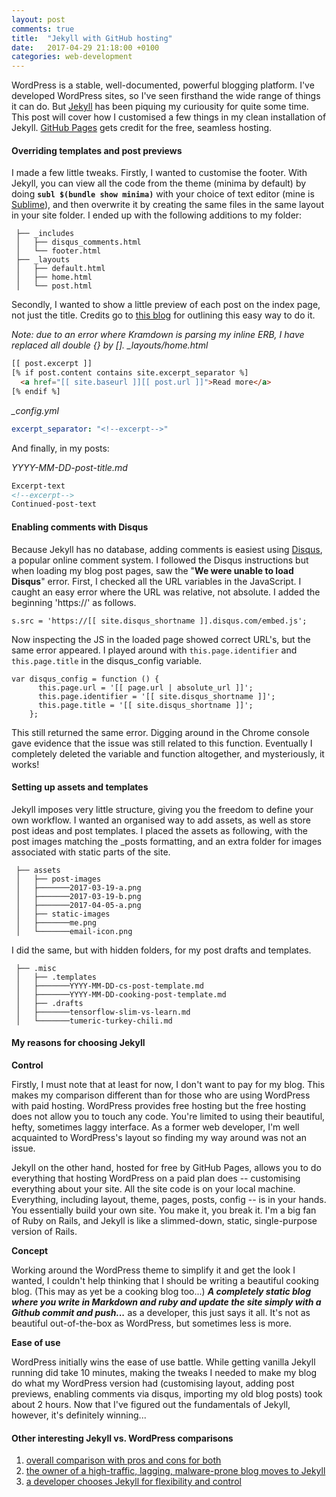 ```yaml
---
layout: post
comments: true
title:  "Jekyll with GitHub hosting"
date:   2017-04-29 21:18:00 +0100
categories: web-development
---
```


WordPress is a stable, well-documented, powerful blogging platform. I've developed WordPress sites, so I've seen firsthand the wide range of things it can do. But [Jekyll](https://jekyllrb.com) has been piquing my curiousity for quite some time. This post will cover how I customised a few things in my clean installation of Jekyll. [GitHub Pages](https://pages.github.com) gets credit for the free, seamless hosting.

<!--excerpt-->

<h4>Overriding templates and post previews</h4>

I made a few little tweaks. Firstly, I wanted to customise the footer. With Jekyll, you can view all the code from the theme (minima by default) by doing **```subl $(bundle show minima)```** with your choice of text editor (mine is [Sublime](https://www.sublimetext.com/3)), and then overwrite it by creating the same files in the same layout in your site folder. I ended up with the following additions to my folder&#58;

```
 ├── _includes
 │   ├── disqus_comments.html
 │   └── footer.html
 ├── _layouts
 │   ├── default.html
 │   ├── home.html
 │   └── post.html
 ```

Secondly, I wanted to show a little preview of each post on the index page, not just the title. Credits go to [this blog](https://wesleytsai.io/2015/07/06/create-post-previews-for-jekyll-blogs/) for outlining this easy way to do it.

*Note&#58; due to an error where Kramdown is parsing my inline ERB, I have replaced all double {} by [].*
*_layouts/home.html*

```html
[[ post.excerpt ]]
[% if post.content contains site.excerpt_separator %]
  <a href="[[ site.baseurl ]][[ post.url ]]">Read more</a>
[% endif %]
```

*_config.yml*
```YAML
excerpt_separator: "<!--excerpt-->"
```
And finally, in my posts:

*YYYY-MM-DD-post-title.md*
```markdown
Excerpt-text
<!--excerpt-->
Continued-post-text
```

<h4>Enabling comments with Disqus</h4>

Because Jekyll has no database, adding comments is easiest using [Disqus](https://disqus.com/), a popular online comment system. I followed the Disqus instructions but when loading my blog post pages, saw the "**We were unable to load Disqus**" error. First, I checked all the URL variables in the JavaScript. I caught an easy error where the URL was relative, not absolute. I added the beginning 'https://' as follows.

```html+erb
s.src = 'https://[[ site.disqus_shortname ]].disqus.com/embed.js';
```

Now inspecting the JS in the loaded page showed correct URL's, but the same error appeared. I played around with ```this.page.identifier``` and ```this.page.title``` in the disqus_config variable.

```
var disqus_config = function () {
      this.page.url = '[[ page.url | absolute_url ]]';
      this.page.identifier = '[[ site.disqus_shortname ]]';
      this.page.title = '[[ site.disqus_shortname ]]';
    };
```
This still returned the same error. Digging around in the Chrome console gave evidence that the issue was still related to this function. Eventually I completely deleted the variable and function altogether, and mysteriously, it works!

<h4>Setting up assets and templates</h4>

Jekyll imposes very little structure, giving you the freedom to define your own workflow. I wanted an organised way to add assets, as well as store post ideas and post templates. I placed the assets as following, with the post images matching the _posts formatting, and an extra folder for images associated with static parts of the site.

```
 ├── assets
 │   ├── post-images
 │   ├───────2017-03-19-a.png
 │   ├───────2017-03-19-b.png
 │   ├───────2017-04-05-a.png
 │   ├── static-images
 │   ├───────me.png
 │   └───────email-icon.png
 ```
I did the same, but with hidden folders, for my post drafts and templates.

```
 ├── .misc
 │   ├── .templates
 │   ├───────YYYY-MM-DD-cs-post-template.md
 │   ├───────YYYY-MM-DD-cooking-post-template.md
 │   ├── .drafts
 │   ├───────tensorflow-slim-vs-learn.md
 │   └───────tumeric-turkey-chili.md
 ```

<h4>My reasons for choosing Jekyll</h4>

**Control**

Firstly, I must note that at least for now, I don't want to pay for my blog. This makes my comparison different than for those who are using WordPress with paid hosting. WordPress provides free hosting but the free hosting does not allow you to touch any code. You're limited to using their beautiful, hefty, sometimes laggy interface. As a former web developer, I'm well acquainted to WordPress's layout so finding my way around was not an issue.

Jekyll on the other hand, hosted for free by GitHub Pages, allows you to do everything that hosting WordPress on a paid plan does -- customising everything about your site. All the site code is on your local machine. Everything, including layout, theme, pages, posts, config -- is in your hands. You essentially build your own site. You make it, you break it. I'm a big fan of Ruby on Rails, and Jekyll is like a slimmed-down, static, single-purpose version of Rails.

**Concept**

Working around the WordPress theme to simplify it and get the look I wanted, I couldn't help thinking that I should be writing a beautiful cooking blog. (This may as yet be a cooking blog too...) ***A completely static blog where you write in Markdown and ruby and update the site simply with a Github commit and push...*** as a developer, this just says it all. It's not as beautiful out-of-the-box as WordPress, but sometimes less is more.

**Ease of use**

WordPress initially wins the ease of use battle. While getting vanilla Jekyll running did take 10 minutes, making the tweaks I needed to make my blog do what my WordPress version had (customising layout, adding post previews, enabling comments via disqus, importing my old blog posts) took about 2 hours. Now that I've figured out the fundamentals of Jekyll, however, it's definitely winning...


<h4>Other interesting Jekyll vs. WordPress comparisons</h4>

1. [overall comparison with pros and cons for both](https://www.slant.co/versus/999/1006/~wordpress_vs_jekyll)
2. [the owner of a high-traffic, lagging, malware-prone blog moves to Jekyll](https://www.sitepoint.com/wordpress-vs-jekyll-might-want-make-switch/)
3. [a developer chooses Jekyll for flexibility and control](http://progur.com/2016/08/jekyll-vs-wordpress.html)



